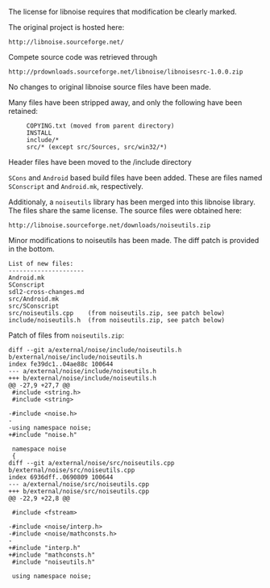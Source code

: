 The license for libnoise requires that modification be clearly marked.

The original project is hosted here:

  `http://libnoise.sourceforge.net/`

Compete source code was retrieved through

  `http://prdownloads.sourceforge.net/libnoise/libnoisesrc-1.0.0.zip`

No changes to original libnoise source files have been made.

Many files have been stripped away, and only the following have been retained:
```
     COPYING.txt (moved from parent directory)
     INSTALL
     include/*
     src/* (except src/Sources, src/win32/*)
```

Header files have been moved to the /include directory

`SCons` and `Android` based build files have been added.
These are files named `SConscript` and `Android.mk`, respectively.

Additionaly, a `noiseutils` library has been merged into this libnoise library.
The files share the same license. The source files were obtained here:

  `http://libnoise.sourceforge.net/downloads/noiseutils.zip`

Minor modifications to noiseutils has been made.
The diff patch is provided in the bottom.

```
List of new files:
---------------------
Android.mk
SConscript
sdl2-cross-changes.md
src/Android.mk
src/SConscript
src/noiseutils.cpp    (from noiseutils.zip, see patch below)
include/noiseutils.h  (from noiseutils.zip, see patch below)
```

Patch of files from `noiseutils.zip`:

```
diff --git a/external/noise/include/noiseutils.h b/external/noise/include/noiseutils.h
index fe39dc1..04ae88c 100644
--- a/external/noise/include/noiseutils.h
+++ b/external/noise/include/noiseutils.h
@@ -27,9 +27,7 @@
 #include <string.h>
 #include <string>
 
-#include <noise.h>
-
-using namespace noise;
+#include "noise.h"
 
 namespace noise
 {
diff --git a/external/noise/src/noiseutils.cpp b/external/noise/src/noiseutils.cpp
index 6936dff..0690809 100644
--- a/external/noise/src/noiseutils.cpp
+++ b/external/noise/src/noiseutils.cpp
@@ -22,9 +22,8 @@
 
 #include <fstream>
 
-#include <noise/interp.h>
-#include <noise/mathconsts.h>
-
+#include "interp.h"
+#include "mathconsts.h"
 #include "noiseutils.h"
 
 using namespace noise;

```





